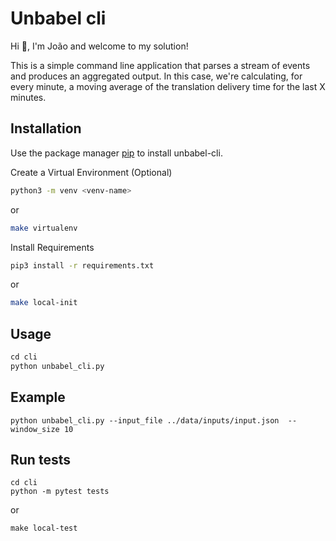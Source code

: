 # Unbabel cli
Hi 👋, I'm João and welcome to my solution! 

This is a simple command line application that parses a stream of events and produces an aggregated output. In this case, we're calculating, for every minute, a moving average of the translation delivery time for the last X minutes.

## Installation

Use the package manager [pip](https://pip.pypa.io/en/stable/) to install unbabel-cli.

Create a Virtual Environment (Optional)

```bash
python3 -m venv <venv-name>
```
or
```bash
make virtualenv
```

Install Requirements

```bash
pip3 install -r requirements.txt
```
or
```bash
make local-init
```

## Usage

```python
cd cli
python unbabel_cli.py
```

## Example
```
python unbabel_cli.py --input_file ../data/inputs/input.json  --window_size 10
```

## Run tests
```
cd cli
python -m pytest tests
```

or
```
make local-test
```